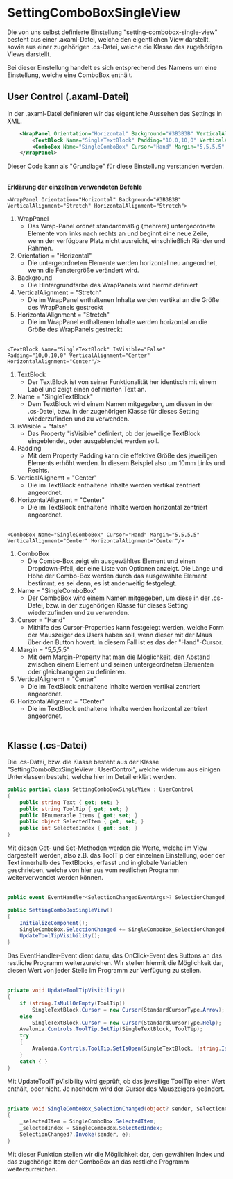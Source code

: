 # SettingComboBoxSingleView

Die von uns selbst definierte Einstellung "setting-combobox-single-view" besteht aus einer .axaml-Datei, welche den eigentlichen View darstellt, sowie aus einer zugehörigen .cs-Datei, welche die Klasse des zugehörigen Views darstellt.

Bei dieser Einstellung handelt es sich entsprechend des Namens um eine Einstellung, welche eine ComboBox enthält. 

## User Control (.axaml-Datei)

In der .axaml-Datei definieren wir das eigentliche Aussehen des Settings in XML.

```XML
	<WrapPanel Orientation="Horizontal" Background="#3B3B3B" VerticalAlignment="Stretch" HorizontalAlignment="Stretch">
	    <TextBlock Name="SingleTextBlock" Padding="10,0,10,0" VerticalAlignment="Center" HorizontalAlignment="Center"/>
	    <ComboBox Name="SingleComboBox" Cursor="Hand" Margin="5,5,5,5" VerticalAlignment="Center" HorizontalAlignment="Center"/>
    </WrapPanel>
```

Dieser Code kann als "Grundlage" für diese Einstellung verstanden werden.<br><br>

**Erklärung der einzelnen verwendeten Befehle**

`<WrapPanel Orientation="Horizontal" Background="#3B3B3B" VerticalAlignment="Stretch" HorizontalAlignment="Stretch">`
1. WrapPanel
   - Das Wrap-Panel ordnet standardmäßig (mehrere) untergeordnete Elemente von links nach rechts an und beginnt eine neue Zeile, wenn der verfügbare Platz nicht ausreicht, einschließlich Ränder und Rahmen.
2. Orientation = "Horizontal"
   - Die untergeordneten Elemente werden horizontal neu angeordnet, wenn die Fenstergröße verändert wird.
3. Background 
   - Die Hintergrundfarbe des WrapPanels wird hiermit definiert
4. VerticalAlignment = "Stretch"
   - Die im WrapPanel enthaltenen Inhalte werden vertikal an die Größe des WrapPanels gestreckt
5. HorizontalAlignment = "Stretch"
   - Die im WrapPanel enthaltenen Inhalte werden horizontal an die Größe des WrapPanels gestreckt
<br><br>

`<TextBlock Name="SingleTextBlock" IsVisible="False" Padding="10,0,10,0" VerticalAlignment="Center" HorizontalAlignment="Center"/>`
1. TextBlock
   - Der TextBlock ist von seiner Funktionalität her identisch mit einem Label und zeigt einen definierten Text an. 
2. Name = "SingleTextBlock"
   - Dem TextBlock wird einem Namen mitgegeben, um diesen in der .cs-Datei, bzw. in der zugehörigen Klasse für dieses Setting wiederzufinden und zu verwenden.
3. isVisible = "false"
   - Das Property "isVisible" definiert, ob der jeweilige TextBlock eingeblendet, oder ausgeblendet werden soll.
4. Padding
   - Mit dem Property Padding kann die effektive Größe des jeweiligen Elements erhöht werden. In diesem Beispiel also um 10mm Links und Rechts.
5. VerticalAlignemt = "Center"
   - Die im TextBlock enthaltene Inhalte werden vertikal zentriert angeordnet.
6. HorizontalAlignemt = "Center"
   - Die im TextBlock enthaltene Inhalte werden horizontal zentriert angeordnet.
<br><br>

`<ComboBox Name="SingleComboBox" Cursor="Hand" Margin="5,5,5,5" VerticalAlignment="Center" HorizontalAlignment="Center"/>`
1. ComboBox 
   - Die Combo-Box zeigt ein ausgewähltes Element und einen Dropdown-Pfeil, der eine Liste von Optionen anzeigt. Die Länge und Höhe der Combo-Box werden durch das ausgewählte Element bestimmt, es sei denn, es ist anderweitig festgelegt.
2. Name = "SingleComboBox"
   - Der ComboBox wird einem Namen mitgegeben, um diese in der .cs-Datei, bzw. in der zugehörigen Klasse für dieses Setting wiederzufinden und zu verwenden.
3. Cursor = "Hand"
   - Mithilfe des Cursor-Properties kann festgelegt werden, welche Form der Mauszeiger des Users haben soll, wenn dieser mit der Maus über den Button hovert. In diesem Fall ist es das der "Hand"-Cursor.
4. Margin = "5,5,5,5"
   - Mit dem Margin-Property hat man die Möglichkeit, den Abstand zwischen einem Element und seinen untergeordneten Elementen oder gleichrangigen zu definieren.
5. VerticalAlignemt = "Center"
   - Die im TextBlock enthaltene Inhalte werden vertikal zentriert angeordnet.
6. HorizontalAlignemt = "Center"
   - Die im TextBlock enthaltene Inhalte werden horizontal zentriert angeordnet.
<br><br>

## Klasse (.cs-Datei) 
Die .cs-Datei, bzw. die Klasse besteht aus der Klasse "SettingComboBoxSingleView : UserControl", welche widerum aus einigen Unterklassen besteht, welche hier im Detail erklärt werden.
```csharp
public partial class SettingComboBoxSingleView : UserControl
{
    public string Text { get; set; }
    public string ToolTip { get; set; }
    public IEnumerable Items { get; set; }
    public object SelectedItem { get; set; }
    public int SelectedIndex { get; set; }
}
```
Mit diesen Get- und Set-Methoden werden die Werte, welche im View dargestellt werden, also z.B. das ToolTip der einzelnen Einstellung, oder der Text innerhalb des TextBlocks, erfasst und in globale Variablen geschrieben, welche von hier aus vom restlichen Programm weiterverwendet werden können.
<br><br>

```csharp
public event EventHandler<SelectionChangedEventArgs>? SelectionChanged;

public SettingComboBoxSingleView()
{
    InitializeComponent();
    SingleComboBox.SelectionChanged += SingleComboBox_SelectionChanged;
    UpdateToolTipVisibility();
}
```
Das EventHandler-Event dient dazu, das OnClick-Event des Buttons an das restliche Programm weiterzureichen.
Wir stellen hiermit die Möglichkeit dar, diesen Wert von jeder Stelle im Programm zur Verfügung zu stellen. 
<br><br>

```csharp
private void UpdateToolTipVisibility()
{
    if (string.IsNullOrEmpty(ToolTip))
        SingleTextBlock.Cursor = new Cursor(StandardCursorType.Arrow);
    else
        SingleTextBlock.Cursor = new Cursor(StandardCursorType.Help);
    Avalonia.Controls.ToolTip.SetTip(SingleTextBlock, ToolTip);
    try
    {
        Avalonia.Controls.ToolTip.SetIsOpen(SingleTextBlock, !string.IsNullOrEmpty(ToolTip));
    }
    catch { }
}
```
Mit UpdateToolTipVisibility wird geprüft, ob das jeweilige ToolTip einen Wert enthält, oder nicht. Je nachdem wird der Cursor des Mauszeigers geändert.
<br><br>

```csharp
private void SingleComboBox_SelectionChanged(object? sender, SelectionChangedEventArgs e)
{
    _selectedItem = SingleComboBox.SelectedItem;
    _selectedIndex = SingleComboBox.SelectedIndex;
    SelectionChanged?.Invoke(sender, e);
}
```
Mit dieser Funktion stellen wir die Möglichkeit dar, den gewählten Index und das zugehörige Item der ComboBox an das restliche Programm weiterzurreichen.
